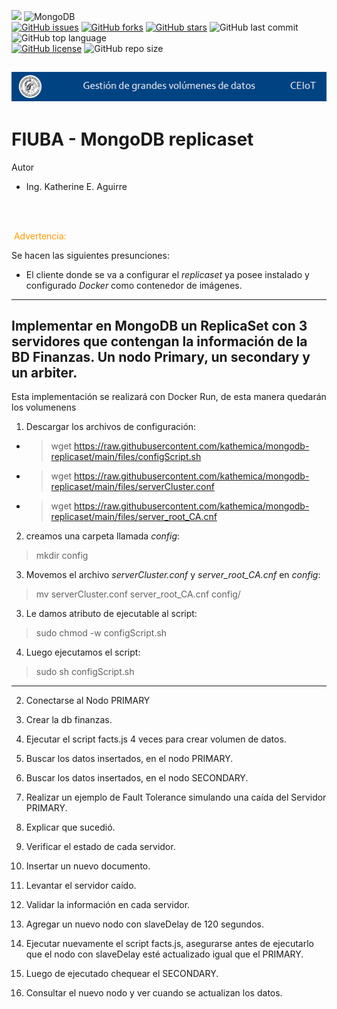 
<link rel="stylesheet" href="https://use.fontawesome.com/releases/v5.15.2/css/all.css" integrity="sha384-vSIIfh2YWi9wW0r9iZe7RJPrKwp6bG+s9QZMoITbCckVJqGCCRhc+ccxNcdpHuYu" crossorigin="anonymous">

[<img src="https://img.shields.io/badge/Linkedin-kathesama-blue?style=for-the-badge&logo=linkedin">](https://www.linkedin.com/in/kathesama)
![MongoDB](https://img.shields.io/badge/-MongoDB-009900?logo=mongodb&logoColor=white&style=for-the-badge)
<br>
[![GitHub issues](https://img.shields.io/github/issues/kathemica/mongodb-replicaset?style=plastic)](https://github.com/kathemica/mongodb-replicaset/issues)
[![GitHub forks](https://img.shields.io/github/forks/kathemica/mongodb-replicaset?style=plastic)](https://github.com/kathemica/mongodb-replicaset/network)
[![GitHub stars](https://img.shields.io/github/stars/kathemica/mongodb-replicaset?style=plastic)](https://github.com/kathemica/mongodb-replicaset/stargazers)
![GitHub last commit](https://img.shields.io/github/last-commit/kathemica/mongodb-replicaset?color=red&style=plastic)
![GitHub top language](https://img.shields.io/github/languages/top/kathemica/mongodb-replicaset?style=plastic)
<br>
[![GitHub license](https://img.shields.io/github/license/kathemica/mongodb-replicaset?style=plastic)](https://github.com/kathemica/mongodb-replicaset/blob/main/LICENSE)
![GitHub repo size](https://img.shields.io/github/repo-size/kathemica/mongodb-replicaset?style=plastic)
<br>

![header](assets/header.png)
---
# FIUBA - MongoDB replicaset
Autor
* Ing. Katherine E. Aguirre
<br>
<br>
<p style="color:#ff9900"><i class="fas fa-exclamation-triangle"></i>&nbsp;Advertencia:</p>

Se hacen las siguientes presunciones:

* El cliente donde se va a configurar el *replicaset* ya posee instalado y configurado *Docker* como contenedor de imágenes.

---

## Implementar en MongoDB un ReplicaSet con 3 servidores que contengan la información de la BD Finanzas. Un nodo Primary, un secondary y un arbiter.<br>

Esta implementación se realizará con Docker Run, de esta manera quedarán los volumenens

1. Descargar los archivos de configuración:

* >wget https://raw.githubusercontent.com/kathemica/mongodb-replicaset/main/files/configScript.sh

* >wget https://raw.githubusercontent.com/kathemica/mongodb-replicaset/main/files/serverCluster.conf

* >wget https://raw.githubusercontent.com/kathemica/mongodb-replicaset/main/files/server_root_CA.cnf


2. creamos una carpeta llamada *config*:
> mkdir config

3. Movemos el archivo *serverCluster.conf* y *server_root_CA.cnf* en *config*:
> mv serverCluster.conf server_root_CA.cnf config/

3. Le damos atributo de ejecutable al script:
> sudo chmod -w configScript.sh

4. Luego ejecutamos el script:
> sudo sh configScript.sh




---


2.  Conectarse al Nodo PRIMARY

3.  Crear la db finanzas.

4.  Ejecutar el script facts.js 4 veces para crear volumen de datos.

5.  Buscar los datos insertados, en el nodo PRIMARY.

6.  Buscar los datos insertados, en el nodo SECONDARY.

7.  Realizar un ejemplo de Fault Tolerance simulando una caída del Servidor PRIMARY.

1.  Explicar que sucedió.

2.  Verificar el estado de cada servidor.

3.  Insertar un nuevo documento.

4.  Levantar el servidor caído.

5.  Validar la información en cada servidor.

8.  Agregar un nuevo nodo con slaveDelay de 120 segundos.

9.  Ejecutar nuevamente el script facts.js, asegurarse antes de ejecutarlo que el nodo con
slaveDelay esté actualizado igual que el PRIMARY.

1.  Luego de ejecutado chequear el SECONDARY.

2.  Consultar el nuevo nodo y ver cuando se actualizan los datos.